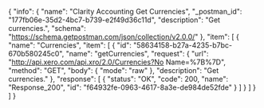 {
  "info": {
    "name": "Clarity Accounting Get Currencies",
    "_postman_id": "177fb06e-35d2-4bc7-b739-e2f49d36c11d",
    "description": "Get currencies.",
    "schema": "https://schema.getpostman.com/json/collection/v2.0.0/"
  },
  "item": [
    {
      "name": "Currencies",
      "item": [
        {
          "id": "58634158-b27a-4235-b7bc-670b580245c0",
          "name": "getCurrencies",
          "request": {
            "url": "http://api.xero.com/api.xro/2.0/Currencies?No Name=%7B%7D",
            "method": "GET",
            "body": {
              "mode": "raw"
            },
            "description": "Get currencies."
          },
          "response": [
            {
              "status": "OK",
              "code": 200,
              "name": "Response_200",
              "id": "f64932fe-0963-4617-8a3e-de984de52fde"
            }
          ]
        }
      ]
    }
  ]
}